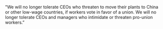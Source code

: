 "We will no longer tolerate CEOs who threaten to move their plants to China or other low-wage countries, if workers vote in favor of a union. We will no longer tolerate CEOs and managers who intimidate or threaten pro-union workers.”